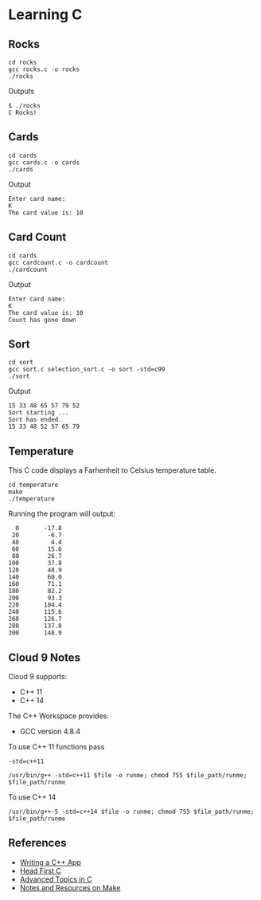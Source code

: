 # Learning C

## Rocks

```
cd rocks
gcc rocks.c -o rocks
./rocks
```

Outputs

```
$ ./rocks
C Rocks!
```

## Cards

```
cd cards
gcc cards.c -o cards
./cards
```

Output

```
Enter card name: 
K
The card value is: 10
```

## Card Count

```
cd cards
gcc cardcount.c -o cardcount
./cardcount
```

Output

```
Enter card name: 
K
The card value is: 10
Count has gone down
```


## Sort

```
cd sort
gcc sort.c selection_sort.c -o sort -std=c99
./sort
```

Output

```
15 33 48 65 57 79 52 
Sort starting ...
Sort has ended. 
15 33 48 52 57 65 79
```

## Temperature

This C code displays a Farhenheit to Celsius temperature table.

```
cd temperature
make
./temperature
```

Running the program will output:

```
  0       -17.8
 20        -6.7
 40         4.4
 60        15.6
 80        26.7
100        37.8
120        48.9
140        60.0
160        71.1
180        82.2
200        93.3
220       104.4
240       115.6
260       126.7
280       137.8
300       148.9
```

## Cloud 9 Notes

Cloud 9 supports:

- C++ 11
- C++ 14

The C++ Workspace provides:

- GCC version 4.8.4

To use C++ 11 functions pass

```
-std=c++11

/usr/bin/g++ -std=c++11 $file -o runme; chmod 755 $file_path/runme; $file_path/runme
```

To use C++ 14

```
/usr/bin/g++-5 -std=c++14 $file -o runme; chmod 755 $file_path/runme; $file_path/runme
```

## References

- [Writing a C++ App](https://community.c9.io/t/writing-a-c-app/4965)
- [Head First C](http://shop.oreilly.com/product/0636920015482.do)
- [Advanced Topics in C](http://www.apress.com/us/book/9781430264002)
- [Notes and Resources on Make](https://stormwild.github.io/make)